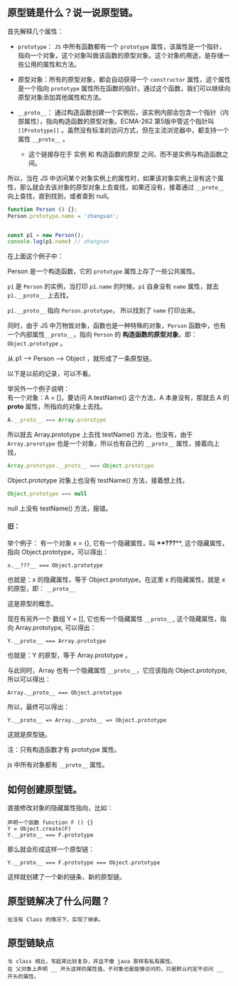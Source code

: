 ## 原型链是什么？说一说原型链。

首先解释几个属性：

- `prototype`： `JS` 中所有函数都有一个 `prototype`  属性，该属性是一个指针，指向一个对象，这个对象叫做该函数的原型对象。这个对象的用途，是存储一些公用的属性和方法。
- 原型对象：所有的原型对象，都会自动获得一个 `constructor` 属性，这个属性是一个指向 `prototype` 属性所在函数的指针。通过这个函数，我们可以继续向原型对象添加其他属性和方法。

- `__proto__`： 通过构造函数创建一个实例后，该实例内部会包含一个指针（内部属性），指向构造函数的原型对象。ECMA-262 第5版中管这个指针叫 `[[Prototype]]` 。虽然没有标准的访问方式，但在主流浏览器中，都支持一个属性 `__proto__` 。
  - 这个链接存在于 实例 和 构造函数的原型 之间，而不是实例与构造函数之间。



所以，当在 JS 中访问某个对象实例上的属性时，如果该对象实例上没有这个属性，那么就会去该对象的原型对象上去查找，如果还没有，接着通过 `__proto__` 向上查找，直到找到，或者查到 null。

```javascript
function Person () {};
Person.prototype.name = 'zhangsan';


const p1 = new Person();
console.log(p1.name) // zhangsan

```

在上面这个例子中：

Person 是一个构造函数，它的 `prototype` 属性上存了一些公共属性。

`p1` 是 `Person` 的实例，当打印 `p1.name` 的时候，`p1` 自身没有 `name` 属性，就去 `p1.__proto__` 上去找，

`p1.__proto__` 指向 `Person.prototype`， 所以找到了 `name` 打印出来。

同时，由于 JS 中万物皆对象，函数也是一种特殊的对象，`Person` 函数中，也有一个内部属性`__proto__`，指向 `Person` 的 **构造函数的原型对象**，即： `Object.prototype` 。

从 p1 --> Person --> Object ，就形成了一条原型链。

以下是以前的记录，可以不看。

[//]: # (理解原型链，只需要记住以下两点：   )

[//]: # (1、`constructor` 和 `__proto__` 属性是 对象 独有的。  )

[//]: # (2、`prototype` 属性是函数独有的。在 js 中，函数也是一种对象，所以函数也有 `constructor` 和 `__proto__`属性。)

[//]: # ()
[//]: # (以下是 MDN 的一些解释：)

[//]: # (Object 实例的 `__proto__` 访问器属性暴露了一个对象的 `[[Prototype]]`（一个对象或 null）。    )

[//]: # (`__proto__` 的 `getter` 函数暴露了一个对象内部的 `[[Prototype]]` 的值。  )

[//]: # (对于使用对象字面量创建的对象，该值是 `Object.prototype`。  )

[//]: # (对于使用数组字面量创建的对象，该值是 `Array.prototype`。  )

[//]: # (对于函数，该值是 `Function.prototype`。  )

[//]: # (你可以在继承与原型链中了解有关原型链的更多信息。  )

举另外一个例子说明：  
    有一个对象：A = []，要访问 A.testName() 这个方法，A 本身没有，那就去 A 的 __proto__ 属性，所指向的对象上去找。
```javascript
A.__proto__ === Array.prorotype
```
所以就去 Array.prototype 上去找 testName() 方法，也没有，由于 `Array.prorotype` 也是一个对象，所以也有自己的 `__proto__` 属性，接着向上找，
```javascript
Array.prototype.__proto__ === Object.prototype
```
Object.prototype 对象上也没有 testName() 方法，接着想上找，
```javascript
Object.prototype === null
```
null 上没有 testName() 方法，报错。

#### 旧：
举个例子：
有一个对象 x = {}, 它有一个隐藏属性，叫 __**???__**, 这个隐藏属性，指向 Object.prototype，可以得出：

```plain
x.__???__ === Object.prototype
```

也就是：x 的隐藏属性，等于 Object.prototype。在这里 x 的隐藏属性，就是 x 的原型，即： `__proto__`

这是原型的概念。

现在有另外一个 数组 Y = [], 它也有一个隐藏属性 `__proto__`, 这个隐藏属性，指向 Array.prototype, 可以得出：

```plain
Y.__proto__ === Array.prototype
```

也就是：Y 的原型，等于 Array.prototype 。

与此同时，Array 也有一个隐藏属性 `__proto__`，它应该指向 Object.prototype, 所以可以得出：

```plain
Array.__proto__ === Object.prototype
```

所以，最终可以得出：

```plain
Y.__proto__ => Array.__proto__ => Object.prototype
```

这就是原型链。

注：只有构造函数才有 prototype 属性。

js 中所有对象都有 `__proto__` 属性。

## 如何创建原型链。

直接修改对象的隐藏属性指向，比如：

```plain
声明一个函数 function F () {}
Y = Object.create(F)
Y.__proto__ === F.prototype
```

那么就会形成这样一个原型链：

```plain
Y.__proto__ === F.prototype === Object.prototype
```

这样就创建了一个新的链条，新的原型链。

## 原型链解决了什么问题？

```plain
在没有 Class 的情况下，实现了继承。
```

## 原型链缺点

```plain
与 class 相比，写起来比较复杂，并且不像 java 那样有私有属性。
在 父对象上声明 __ 开头这样的属性值，子对象也是能够访问的，只是默认约定不访问 __ 开头的属性。
```
